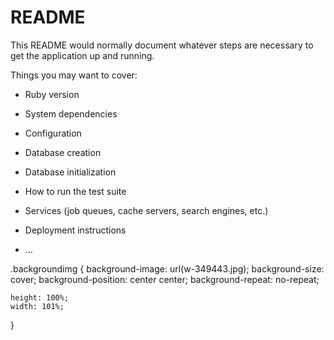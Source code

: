 # README

This README would normally document whatever steps are necessary to get the
application up and running.

Things you may want to cover:

* Ruby version

* System dependencies

* Configuration

* Database creation

* Database initialization

* How to run the test suite

* Services (job queues, cache servers, search engines, etc.)

* Deployment instructions

* ...
<script type="text/javascript">
$(document).ready(function() {
  $('a#cancel-link').click(function() {
  	if ($('input[name=content]').val() == '') {
	      	$('#new_post').remove();
			$('#new_link').show();
    } else {
		if (confirm('Are you sure?')) {
	      	$('#new_post').remove();
			$('#new_link').show();
		}
    }

  });
});
</script>

.backgroundimg {
	background-image: url(w-349443.jpg);
	background-size: cover;
	background-position: center center;
	background-repeat: no-repeat;
	
	height: 100%;
	width: 101%;
}